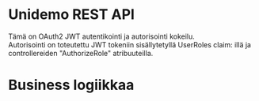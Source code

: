 # Unidemo REST API
Tämä on OAuth2 JWT autentikointi ja autorisointi kokeilu.<br/>
Autorisointi on toteutettu JWT tokeniin sisällytetyllä UserRoles claim: illä ja controllereiden "AuthorizeRole" atribuuteilla.<br/>
# Business logiikkaa
